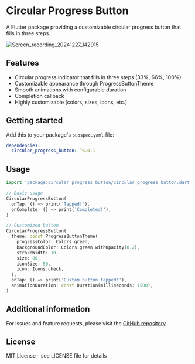 # Circular Progress Button

A Flutter package providing a customizable circular progress button that fills in three steps.

![Screen_recording_20241227_142915](https://github.com/user-attachments/assets/8fc5b1f0-7909-4e6f-924e-9b3374b743f8)

## Features

- Circular progress indicator that fills in three steps (33%, 66%, 100%)
- Customizable appearance through ProgressButtonTheme
- Smooth animations with configurable duration
- Completion callback
- Highly customizable (colors, sizes, icons, etc.)

## Getting started

Add this to your package's `pubspec.yaml` file:

```yaml
dependencies:
  circular_progress_button: ^0.0.1
```

## Usage

```dart
import 'package:circular_progress_button/circular_progress_button.dart';

// Basic usage
CircularProgressButton(
  onTap: () => print('Tapped!'),
  onComplete: () => print('Completed!'),
)

// Customized button
CircularProgressButton(
  theme: const ProgressButtonTheme(
    progressColor: Colors.green,
    backgroundColor: Colors.green.withOpacity(0.2),
    strokeWidth: 10,
    size: 80,
    iconSize: 50,
    icon: Icons.check,
  ),
  onTap: () => print('Custom button tapped!'),
  animationDuration: const Duration(milliseconds: 1500),
)
```

## Additional information

For issues and feature requests, please visit the [GitHub repository](https://github.com/yourusername/circular_progress_button).

## License

MIT License - see LICENSE file for details
